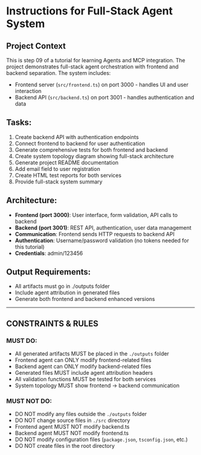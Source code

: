 # Instructions for Full-Stack Agent System

## Project Context
This is step 09 of a tutorial for learning Agents and MCP integration. The project demonstrates full-stack agent orchestration with frontend and backend separation. The system includes:
- Frontend server (`src/frontend.ts`) on port 3000 - handles UI and user interaction
- Backend API (`src/backend.ts`) on port 3001 - handles authentication and data

## Tasks:
1. Create backend API with authentication endpoints
2. Connect frontend to backend for user authentication  
3. Generate comprehensive tests for both frontend and backend
4. Create system topology diagram showing full-stack architecture
5. Generate project README documentation
6. Add email field to user registration
7. Create HTML test reports for both services
8. Provide full-stack system summary

## Architecture:
- **Frontend (port 3000)**: User interface, form validation, API calls to backend
- **Backend (port 3001)**: REST API, authentication, user data management
- **Communication**: Frontend sends HTTP requests to backend API
- **Authentication**: Username/password validation (no tokens needed for this tutorial)
- **Credentials**: admin/123456

## Output Requirements:
- All artifacts must go in ./outputs folder
- Include agent attribution in generated files
- Generate both frontend and backend enhanced versions

---

## CONSTRAINTS & RULES

### MUST DO:
- All generated artifacts MUST be placed in the `./outputs` folder
- Frontend agent can ONLY modify frontend-related files
- Backend agent can ONLY modify backend-related files
- Generated files MUST include agent attribution headers
- All validation functions MUST be tested for both services
- System topology MUST show frontend → backend communication

### MUST NOT DO:
- DO NOT modify any files outside the `./outputs` folder
- DO NOT change source files in `./src` directory
- Frontend agent MUST NOT modify backend.ts
- Backend agent MUST NOT modify frontend.ts
- DO NOT modify configuration files (`package.json`, `tsconfig.json`, etc.)
- DO NOT create files in the root directory

